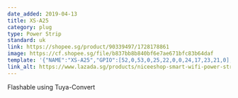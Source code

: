 ```yaml
---
date_added: 2019-04-13
title: XS-A25
category: plug
type: Power Strip
standard: uk
link: https://shopee.sg/product/90339497/1728178861
image: https://cf.shopee.sg/file/b837bb8b840bf6e7ae671bfc83b64daf
template: '{"NAME":"XS-A25","GPIO":[52,0,53,0,25,22,0,0,24,17,23,21,0],"FLAG":0,"BASE":18}' 
link_alt: https://www.lazada.sg/products/niceeshop-smart-wifi-power-strip-app-remote-voice-individual-control-with-tmall-genie-amazon-alexa-google-home-assistant-4-ac-4-usb-extension-lead-cord-timer-via-android-ios-smartphone-tablets-i289054066-s468891476.html
---
```


Flashable using Tuya-Convert 
